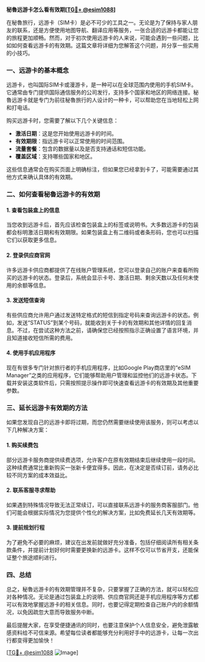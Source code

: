 **秘魯远游卡怎么看有效期[[TG💪+ @esim1088](https://t.me/s/esim1088)]**

在秘魯旅行，远游卡（SIM卡）是必不可少的工具之一。无论是为了保持与家人朋友的联系，还是方便使用地图导航、翻译应用等服务，一张合适的远游卡都能让您的旅程更加顺畅。然而，对于初次使用远游卡的人来说，可能会遇到一些问题，比如如何查看远游卡的有效期。这篇文章将详细为您解答这个问题，并分享一些实用的小技巧。

### 一、远游卡的基本概念

远游卡，也叫国际SIM卡或漫游卡，是一种可以在全球范围内使用的手机SIM卡。它通常由专门提供国际通信服务的公司发行，支持多个国家和地区的网络连接。秘魯远游卡就是专门为前往秘魯旅行的人设计的一种卡，可以帮助您在当地轻松上网和打电话。

购买远游卡时，您需要了解以下几个关键信息：
- **激活日期**：这是您开始使用远游卡的时间。
- **有效期限**：指远游卡可以正常使用的时间范围。
- **流量套餐**：包含的数据量以及是否支持通话和短信功能。
- **覆盖区域**：支持哪些国家和地区。

这些信息通常会在购买页面上明确标注，但如果您已经拿到卡了，可能需要通过其他方式来确认具体的有效期。

### 二、如何查看秘魯远游卡的有效期

#### 1. 查看包装盒上的信息
当您收到远游卡后，首先应该检查包装盒上的标签或说明书。大多数远游卡的包装都会标明激活日期和有效期限。如果包装盒上有二维码或者条形码，您也可以扫描它们以获取更多信息。

#### 2. 登录供应商官网
许多远游卡供应商都提供了在线账户管理系统，您可以登录自己的账户来查看所购买的远游卡的状态。登录后，系统会显示卡号、激活日期、剩余天数以及任何未使用的余额等信息。

#### 3. 发送短信查询
有些供应商允许用户通过发送特定格式的短信到指定号码来查询远游卡的状态。例如，发送“STATUS”到某个号码，就能收到关于卡的有效期和其他详情的回复消息。不过，在尝试这种方法之前，请确保您已经按照指示正确设置了语言环境，并且知道接收短信所需的费用。

#### 4. 使用手机应用程序
现在有很多专门针对旅行者的手机应用程序，比如Google Play商店里的“eSIM Manager”之类的应用程序，它们能够帮助用户管理和监控他们的远游卡状态。下载并安装这类软件后，只需按照提示操作即可快速查看远游卡的有效期及其他重要参数。

### 三、延长远游卡有效期的方法

如果您发现自己的远游卡即将过期，而您仍然需要继续使用该服务，则可以考虑以下几种解决方案：

#### 1. 购买续费包
部分远游卡服务商提供续费选项，允许客户在原有效期结束后继续使用一段时间。这种续费通常比重新购买一张新卡便宜得多。因此，在决定是否续订前，请务必比较不同方案的成本效益比。

#### 2. 联系客服寻求帮助
如果遇到特殊情况导致无法正常续订，可以直接联系远游卡的服务商客服部门。他们可能会根据实际情况为您提供个性化的解决方案，比如免费延长几天有效期等。

#### 3. 提前规划行程
为了避免不必要的麻烦，建议在出发前就做好充分准备，包括仔细阅读所有相关条款条件，并提前计划好何时需要更换新的远游卡。这样不仅可以节省开支，还能保证整个旅途顺利进行。

### 四、总结

总之，秘魯远游卡的有效期管理并不复杂，只要掌握了正确的方法，就可以轻松应对各种情况。无论是通过包装盒上的说明、供应商官网还是手机应用程序等方式都可以有效地掌握远游卡的相关信息。同时，也要记得定期检查自己账户内的余额情况，以免因疏忽大意而导致服务中断。

最后提醒大家，在享受便捷通讯的同时，也要注意保护个人信息安全，避免泄露敏感资料给不可信来源。希望每位读者都能够充分利用好手中的远游卡，让每一次出行都变得更加愉快！

[[TG💪+ @esim1088](https://t.me/s/esim1088) ![Image](https://i.postimg.cc/4NQfJmqS/Snipaste-2025-05-13-00-14-12.png)]